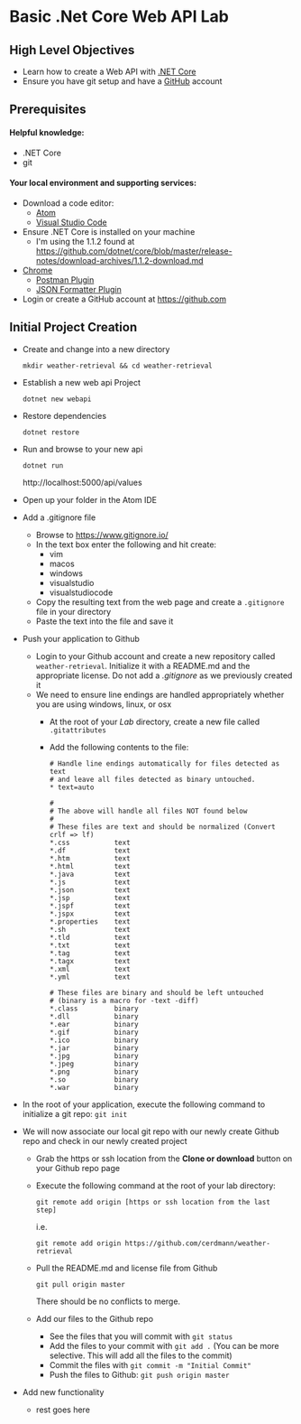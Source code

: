 # Basic .Net Core Web API Lab

## High Level Objectives
* Learn how to create a Web API with [.NET Core](https://www.microsoft.com/net/core)
* Ensure you have git setup and have a [GitHub](https://github.com) account

## Prerequisites

#### Helpful knowledge:
* .NET Core
* git

#### Your local environment and supporting services:
* Download a code editor:
  * [Atom](https://atom.io/)
  * [Visual Studio Code](https://code.visualstudio.com/)
* Ensure .NET Core is installed on your machine
  * I'm using the 1.1.2 found at https://github.com/dotnet/core/blob/master/release-notes/download-archives/1.1.2-download.md
* [Chrome](https://www.google.com/chrome/)
  * [Postman Plugin](https://www.getpostman.com/docs/introduction)
  * [JSON Formatter Plugin](https://chrome.google.com/webstore/detail/json-formatter/bcjindcccaagfpapjjmafapmmgkkhgoa)
* Login or create a GitHub account at https://github.com

## Initial Project Creation

* Create and change into a new directory

  ```mkdir weather-retrieval && cd weather-retrieval```

* Establish a new web api Project

  ```dotnet new webapi```

* Restore dependencies

  ```dotnet restore```

* Run and browse to your new api

  ```dotnet run```

  http://localhost:5000/api/values

* Open up your folder in the Atom IDE
* Add a .gitignore file
  * Browse to https://www.gitignore.io/
  * In the text box enter the following and hit create:
    * vim
    * macos
    * windows
    * visualstudio
    * visualstudiocode
  * Copy the resulting text from the web page and create a ```.gitignore``` file in your directory
  * Paste the text into the file and save it

* Push your application to Github
  * Login to your Github account and create a new repository called ```weather-retrieval```. Initialize it with a README.md and the appropriate license. Do not add a *.gitignore* as we previously created it
  * We need to ensure line endings are handled appropriately whether you are using windows, linux, or osx
    * At the root of your *Lab* directory, create a new file called ```.gitattributes```
    * Add the following contents to the file:

      ```
      # Handle line endings automatically for files detected as text
      # and leave all files detected as binary untouched.
      * text=auto

      #
      # The above will handle all files NOT found below
      #
      # These files are text and should be normalized (Convert crlf => lf)
      *.css           text
      *.df            text
      *.htm           text
      *.html          text
      *.java          text
      *.js            text
      *.json          text
      *.jsp           text
      *.jspf          text
      *.jspx          text
      *.properties    text
      *.sh            text
      *.tld           text
      *.txt           text
      *.tag           text
      *.tagx          text
      *.xml           text
      *.yml           text

      # These files are binary and should be left untouched
      # (binary is a macro for -text -diff)
      *.class         binary
      *.dll           binary
      *.ear           binary
      *.gif           binary
      *.ico           binary
      *.jar           binary
      *.jpg           binary
      *.jpeg          binary
      *.png           binary
      *.so            binary
      *.war           binary
      ```


* In the root of your application, execute the following command to initialize a git repo: ```git init```

* We will now associate our local git repo with our newly create Github repo and check in our newly created project
  * Grab the https or ssh location from the **Clone or download** button on your Github repo page
  * Execute the following command at the root of your lab directory:

    ```
    git remote add origin [https or ssh location from the last step]
    ```

    i.e.

    ```
    git remote add origin https://github.com/cerdmann/weather-retrieval
    ```

  * Pull the README.md and license file from Github

    ```
    git pull origin master
    ```

    There should be no conflicts to merge.

  * Add our files to the Github repo
    * See the files that you will commit with ```git status```
    * Add the files to your commit with ```git add .``` (You can be more selective. This will add all the files to the commit)
    * Commit the files with ```git commit -m "Initial Commit"```
    * Push the files to Github: ```git push origin master```

* Add new functionality
  * rest goes here
